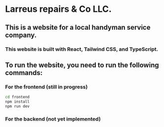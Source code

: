 # Larreus repairs & Co LLC.

## This is a website for a local handyman service company.

### This website is built with React, Tailwind CSS, and TypeScript.

## To run the website, you need to run the following commands:

### For the frontend (still in progress)

```bash
cd frontend
npm install
npm run dev
```

### For the backend (not yet implemented)

